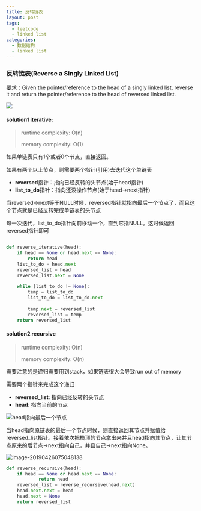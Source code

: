 ```yaml
---
title: 反转链表
layout: post
tags:
  - leetcode
  - linked list
categories:
  - 数据结构
  - linked list
---
```


### 反转链表(Reverse a Singly Linked List)

要求：Given the pointer/reference to the head of a singly linked list, reverse it and return the pointer/reference to the head of reversed linked list.

<!-- more -->

![](/uploads/1.jpg)
#### solution1 iterative:

> runtime complexity: O(n)
>
> memory complexity: O(1)

如果单链表只有1个或者0个节点，直接返回。

如果有两个以上节点，则需要两个指针(引用)去迭代这个单链表

- **reversed**指针：指向已经反转的头节点(始于head指针)
- **list_to_do**指针：指向还没操作节点(始于head->next指针)

当reversed->next等于NULL时候，reversed指针就指向最后一个节点了，而且这个节点就是已经反转完成单链表的头节点

每一次迭代，list_to_do指针向前移动一个，直到它指NULL。这时候返回reversed指针即可

```python

def reverse_iterative(head):
    if head == None or head.next == None:
      	return head
    list_to_do = head.next
    reversed_list = head
    reversed_list.next = None
    
    while (list_to_do != None):
      	temp = list_to_do
        list_to_do = list_to_do.next
        
        temp.next = reversed_list
        reversed_list = temp
    return reversed_list
```

#### solution2 recursive

> runtime complexity: O(n)
>
> memory complexity: O(n)

需要注意的是递归需要用到stack，如果链表很大会导致run out of memory

需要两个指针来完成这个递归

- **reversed_list**: 指向已经反转的头节点
- **head**: 指向当前的节点

![head指向最后一个节点](https://ws2.sinaimg.cn/large/006tNc79gy1g2fbrn868oj31900ry76l.jpg)

当head指向原链表的最后一个节点时候，则直接返回其节点并赋值给reversed_list指针。接着依次把栈顶的节点拿出来并且head指向其节点，让其节点原来的后节点->next指向自己，并且自己->next指向None。

![image-20190426075048138](https://ws1.sinaimg.cn/large/006tNc79gy1g2fp9gqkjyj31280sutat.jpg)

```python
def reverse_recursive(head):
  	if head == None or head.next == None:
    		return head
    reversed_list = reverse_recursive(head.next)
    head.next.next = head
    head.next = None
    return reversed_list
```

